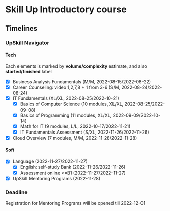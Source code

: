 # Skill Up Introductory course

## Timelines

### UpSkill Navigator

#### Tech

Each elements is marked by **volume/complexity** estimate,
and also **started/finished** label

- [x] Business Analysis Fundamentals (M/M, 2022-08-15/2022-08-22)
- [x] Career Counseling: video 1,2,7,8 + 1 from 3-6 (S/M, 2022-08-24/2022-08-24)
- [x] IT Fundamentals (XL/XL, 2022-08-25/2022-10-21)
  - [x] Basics of Computer Science (10 modules, XL/XL, 2022-08-25/2022-09-08)
  - [x] Basics of Programming (11 modules, XL/XL, 2022-09-09/2022-10-14)
  - [x] Math for IT (9 modules, L/L, 2022-10-17/2022-11-21)
  - [x] IT Fundamentals Assessment (S/XL, 2022-11-26/2022-11-26)
- [x] Cloud Overview (7 modules, M/M, 2022-11-28/2022-11-28)

#### Soft

- [x] Language (2022-11-27/2022-11-27)
  - [x] English: self-study Bank (2022-11-26/2022-11-26)
  - [x] Assessment online >=B1 (2022-11-27/2022-11-27)
- [x] UpSkill Mentoring Programs (2022-11-28)

### Deadline

Registration for Mentoring Programs will be opened till 2022-12-01
